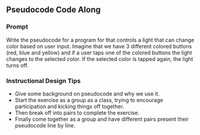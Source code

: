 ## Pseudocode Code Along

### Prompt

Write the pseudocode for a program for that controls a light that can change color based on user input. Imagine that we have 3 different colored buttons (red, blue and yellow) and if a user taps one of the colored buttons the light changes to the selected color. If the selected color is tapped again, the light turns off.

### Instructional Design Tips

* Give some background on pseudocode and why we use it. 
* Start the exercise as a group as a class, trying to encourage participation and kicking things off together.
* Then break off into pairs to complete the exercise.
* Finally come together as a group and have different pairs present their pseudocode line by line.
